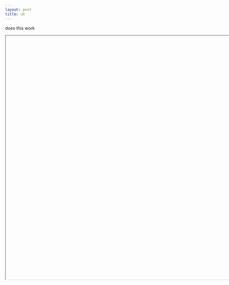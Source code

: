 ```yaml
---
layout: post
title: uh
---
```


does this work
<iframe data-src='/p5/second' style='height: 800px; width: 900px'></iframe>
